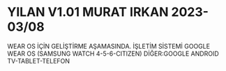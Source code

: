 # YILAN V1.01 MURAT IRKAN 2023-03/08
WEAR OS İÇİN GELİŞTİRME AŞAMASINDA.
İŞLETİM SİSTEMİ GOOGLE WEAR OS (SAMSUNG WATCH 4-5-6-CITIZEN)
DİĞER:GOOGLE ANDROID TV-TABLET-TELEFON

